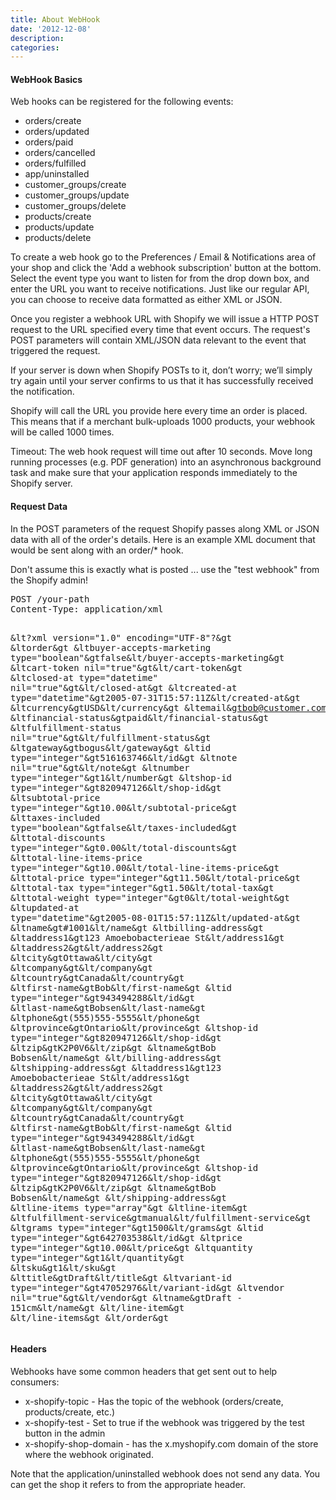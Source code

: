 ```yaml
---
title: About WebHook
date: '2012-12-08'
description:
categories:
---
```


<h4>WebHook Basics</h4>

<p>Web hooks can be registered for the following events:</p>
<ul>
<li>orders/create</li>
<li>orders/updated</li>
<li>orders/paid</li>
<li>orders/cancelled</li>
<li>orders/fulfilled</li>
<li>app/uninstalled</li>
<li>customer_groups/create</li>
<li>customer_groups/update</li>
<li>customer_groups/delete</li>
<li>products/create</li>
<li>products/update</li>
<li>products/delete</li>
</ul>

<p>To create a web hook go to the Preferences / Email & Notifications area of your shop and click the 'Add a webhook subscription' button at the bottom. Select the event type you want to listen for from the drop down box, and enter the URL you want to receive notifications. Just like our regular API, you can choose to receive data formatted as either XML or JSON.</p>

<p>Once you register a webhook URL with Shopify we will issue a HTTP POST request to the URL specified every time that event occurs. The request's POST parameters will contain XML/JSON data relevant to the event that triggered the request.</p>

<p>If your server is down when Shopify POSTs to it, don’t worry; we’ll simply try again until your server confirms to us that it has successfully received the notification.</p>

<p>Shopify will call the URL you provide here every time an order is placed. This means that if a merchant bulk-uploads 1000 products, your webhook will be called 1000 times.</p>

<p>Timeout: The web hook request will time out after 10 seconds. Move long running processes (e.g. PDF generation) into an asynchronous background task and make sure that your application responds immediately to the Shopify server.</p>

<h4>Request Data</h4>
<p>In the POST parameters of the request Shopify passes along XML or JSON data with all of the order's details. Here is an example XML document that would be sent along with an order/* hook.<p>

<p>Don't assume this is exactly what is posted ... use the "test webhook" from the Shopify admin!</p>

<p><pre>
POST /your-path
Content-Type: application/xml

&lt?xml version="1.0" encoding="UTF-8"?&gt
&ltorder&gt
  &ltbuyer-accepts-marketing type="boolean"&gtfalse&lt/buyer-accepts-marketing&gt
  &ltcart-token nil="true"&gt&lt/cart-token&gt
  &ltclosed-at type="datetime" nil="true"&gt&lt/closed-at&gt
  &ltcreated-at type="datetime"&gt2005-07-31T15:57:11Z&lt/created-at&gt
  &ltcurrency&gtUSD&lt/currency&gt
  &ltemail&gtbob@customer.com&lt/email&gt
  &ltfinancial-status&gtpaid&lt/financial-status&gt
  &ltfulfillment-status nil="true"&gt&lt/fulfillment-status&gt
  &ltgateway&gtbogus&lt/gateway&gt
  &ltid type="integer"&gt516163746&lt/id&gt
  &ltnote nil="true"&gt&lt/note&gt
  &ltnumber type="integer"&gt1&lt/number&gt
  &ltshop-id type="integer"&gt820947126&lt/shop-id&gt
  &ltsubtotal-price type="integer"&gt10.00&lt/subtotal-price&gt
  &lttaxes-included type="boolean"&gtfalse&lt/taxes-included&gt
  &lttotal-discounts type="integer"&gt0.00&lt/total-discounts&gt
  &lttotal-line-items-price type="integer"&gt10.00&lt/total-line-items-price&gt
  &lttotal-price type="integer"&gt11.50&lt/total-price&gt
  &lttotal-tax type="integer"&gt1.50&lt/total-tax&gt
  &lttotal-weight type="integer"&gt0&lt/total-weight&gt
  &ltupdated-at type="datetime"&gt2005-08-01T15:57:11Z&lt/updated-at&gt
  &ltname&gt#1001&lt/name&gt
  &ltbilling-address&gt
    &ltaddress1&gt123 Amoebobacterieae St&lt/address1&gt
    &ltaddress2&gt&lt/address2&gt
    &ltcity&gtOttawa&lt/city&gt
    &ltcompany&gt&lt/company&gt
    &ltcountry&gtCanada&lt/country&gt
    &ltfirst-name&gtBob&lt/first-name&gt
    &ltid type="integer"&gt943494288&lt/id&gt
    &ltlast-name&gtBobsen&lt/last-name&gt
    &ltphone&gt(555)555-5555&lt/phone&gt
    &ltprovince&gtOntario&lt/province&gt
    &ltshop-id type="integer"&gt820947126&lt/shop-id&gt
    &ltzip&gtK2P0V6&lt/zip&gt
    &ltname&gtBob Bobsen&lt/name&gt
  &lt/billing-address&gt
  &ltshipping-address&gt
    &ltaddress1&gt123 Amoebobacterieae St&lt/address1&gt
    &ltaddress2&gt&lt/address2&gt
    &ltcity&gtOttawa&lt/city&gt
    &ltcompany&gt&lt/company&gt
    &ltcountry&gtCanada&lt/country&gt
    &ltfirst-name&gtBob&lt/first-name&gt
    &ltid type="integer"&gt943494288&lt/id&gt
    &ltlast-name&gtBobsen&lt/last-name&gt
    &ltphone&gt(555)555-5555&lt/phone&gt
    &ltprovince&gtOntario&lt/province&gt
    &ltshop-id type="integer"&gt820947126&lt/shop-id&gt
    &ltzip&gtK2P0V6&lt/zip&gt
    &ltname&gtBob Bobsen&lt/name&gt
  &lt/shipping-address&gt
  &ltline-items type="array"&gt
    &ltline-item&gt
      &ltfulfillment-service&gtmanual&lt/fulfillment-service&gt
      &ltgrams type="integer"&gt1500&lt/grams&gt
      &ltid type="integer"&gt642703538&lt/id&gt
      &ltprice type="integer"&gt10.00&lt/price&gt
      &ltquantity type="integer"&gt1&lt/quantity&gt
      &ltsku&gt1&lt/sku&gt
      &lttitle&gtDraft&lt/title&gt
      &ltvariant-id type="integer"&gt47052976&lt/variant-id&gt
      &ltvendor nil="true"&gt&lt/vendor&gt
      &ltname&gtDraft - 151cm&lt/name&gt
    &lt/line-item&gt
  &lt/line-items&gt
&lt/order&gt
</pre></p>

<h4>Headers</h4>
<p>Webhooks have some common headers that get sent out to help consumers:</p>
<ul>
<li>x-shopify-topic - Has the topic of the webhook (orders/create, products/create, etc.)</li>
<li>x-shopify-test - Set to true if the webhook was triggered by the test button in the admin</li>
<li>x-shopify-shop-domain - has the x.myshopify.com domain of the store where the webhook originated.</li>
</ul>
<p>Note that the application/uninstalled webhook does not send any data. You can get the shop it refers to from the appropriate header.</p>